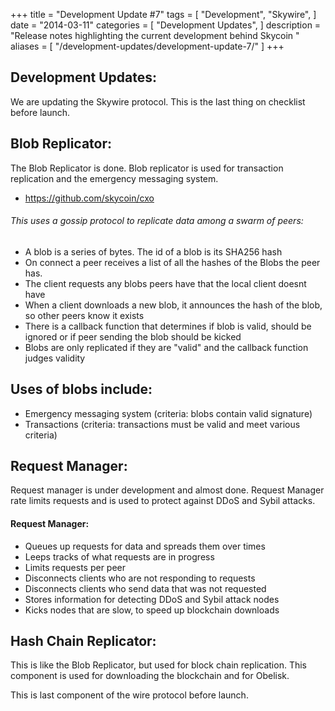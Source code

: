 +++
title = "Development Update #7"
tags = [
    "Development",
    "Skywire",
]
date = "2014-03-11"
categories = [
    "Development Updates",
]
description = "Release notes highlighting the current development behind Skycoin  "
aliases = [
	"/development-updates/development-update-7/"
]
+++

## Development Updates:

We are updating the Skywire protocol. This is the last thing on checklist before launch.

## Blob Replicator:

The Blob Replicator is done. Blob replicator is used for transaction replication and the emergency messaging system.

- https://github.com/skycoin/cxo

###### This uses a gossip protocol to replicate data among a swarm of peers:

- A blob is a series of bytes. The id of a blob is its SHA256 hash
- On connect a peer receives a list of all the hashes of the Blobs the peer has.
- The client requests any blobs peers have that the local client doesnt have
- When a client downloads a new blob, it announces the hash of the blob, so other peers know it exists
- There is a callback function that determines if blob is valid, should be ignored or if peer sending the blob should be kicked
- Blobs are only replicated if they  are "valid" and the callback function judges validity

## Uses of blobs include:

- Emergency messaging system (criteria: blobs contain valid signature)
- Transactions (criteria: transactions must be valid and meet various criteria)

## Request Manager:

Request manager is under development and almost done. Request Manager rate limits requests and is used to protect against DDoS and Sybil attacks.

#### Request Manager:
- Queues up requests for data and spreads them over times
- Leeps tracks of what requests are in progress
- Limits requests per peer
- Disconnects clients who are not responding to requests
- Disconnects clients who send data that was not requested
- Stores information for detecting DDoS and Sybil attack nodes
- Kicks nodes that are slow, to speed up blockchain downloads

## Hash Chain Replicator:

This is like the Blob Replicator, but used for block chain replication. This component is used for downloading the blockchain and for Obelisk.

This is last component of the wire protocol before launch.
